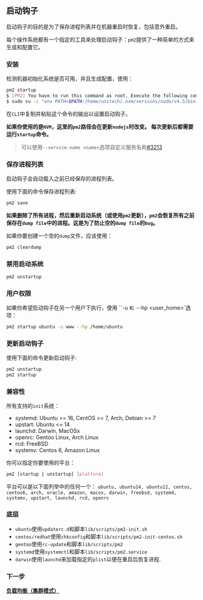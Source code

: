 ## 启动钩子

启动钩子的目的是为了保存进程列表并在机器重启时恢复，包括意外重启。

每个操作系统都有一个指定的工具来处理启动钩子：`pm2`提供了一种简单的方式来生成和配置它。

### 安装
检测机器初始化系统是否可用，并且生成配置，使用：
```bash
pm2 startup
$ [PM2] You have to run this command as root. Execute the following command:
$ sudo su -c "env PATH=$PATH:/home/unitech/.nvm/versions/node/v4.3/bin pm2 startup <distribution> -u <user> --hp <home-path>
```

在`CLI`中复制并粘贴这个命令的输出以设置启动钩子。

**如果你使用的是`NVM`，这里的`pm2`路径会在更新`nodejs`时改变。 每次更新后都需要运行`startup`命令。**

> 可以使用`--service-name <name>`选项自定义服务名称[#3213](https://github.com/Unitech/pm2/pull/3213)

### 保存进程列表

启动钩子会自动载入之前已经保存的进程列表。

使用下面的命令保存进程列表:
```bash
pm2 save
```

**如果删除了所有进程，然后重新启动系统（或使用`pm2`更新），`pm2`会恢复所有之前保存在`dump file`中的进程。这是为了防止空的`dump file`的`bug`。**

如果你要创建一个空的`dump`文件，应该使用：
```bash
pm2 cleardump
```

### 禁用启动系统
```bash
pm2 unstartup
```

### 用户权限
如果你希望启动钩子在另一个用户下执行，使用 ``-u <username>`和 `--hp <user_home>`选项：
```bash
pm2 startup ubuntu -u www --hp /home/ubuntu
```

### 更新启动钩子
使用下面的命令更新启动钩子:
```bash
pm2 unstartup
pm2 startup
```

### 兼容性
所有支持的`init`系统：
- systemd: Ubuntu >= 16, CentOS >= 7, Arch, Debian >= 7
- upstart: Ubuntu <= 14
- launchd: Darwin, MacOSx
- openrc: Gentoo Linux, Arch Linux
- rcd: FreeBSD
- systemv: Centos 6, Amazon Linux

你可以指定你要使用的平台：
```bash
pm2 [startup | unstartup] [platform]
```

平台可以是以下面列举中的任何一个：
`ubuntu, ubuntu14, ubuntu12, centos, centos6, arch, oracle, amazon, macos, darwin, freebsd, systemd, systemv, upstart, launchd, rcd, openrc`

### 底层

- `ubuntu`使用`updaterc.d`和脚本`lib/scripts/pm2-init.sh`
- `centos/redhat`使用`chkconfig`和脚本`lib/scripts/pm2-init-centos.sh`
- `gentoo`使用`rc-update`和脚本`lib/scripts/pm2`
- `systemd`使用`systemctl`和脚本`lib/scripts/pm2.service`
- `darwin`使用`launchd`来加载指定的`plist`以便在重启后恢复进程.

### 下一步

**[负载均衡（集群模式）](load_balancing.md)**
